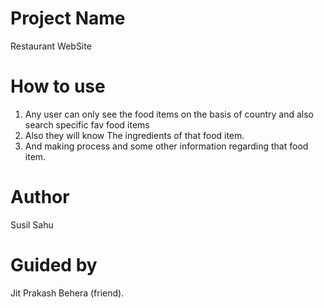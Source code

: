 # Project Name
Restaurant WebSite

# How to use
1. Any user can only see the food items on the basis of country and also search specific fav food items
2. Also they will know The ingredients of that food item.
3. And making process and some other information regarding that food item.

# Author 
Susil Sahu

# Guided by
Jit Prakash Behera (friend).
